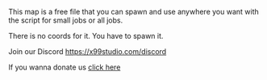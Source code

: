 This map is a free file that you can spawn and use anywhere you want with the script for small jobs or all jobs.

There is no coords for it. You have to spawn it.

Join our Discord https://x99studio.com/discord

If you wanna donate us [click here](https://store.x99studio.com/package/5173231)
